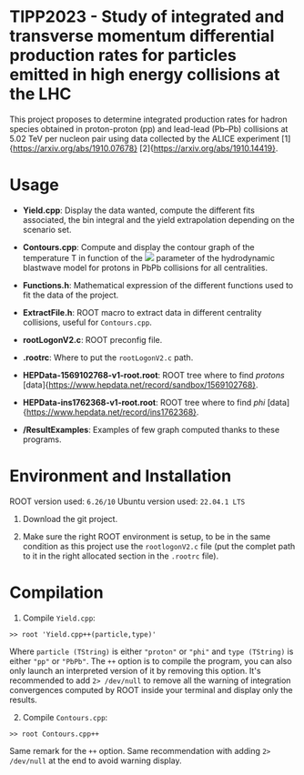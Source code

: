# TIPP2023 - Study of integrated and transverse momentum differential production rates for particles emitted in high energy collisions at the LHC

This project proposes to determine integrated production rates for hadron species obtained in proton-proton (pp) and lead-lead (Pb–Pb) collisions at 5.02 TeV per nucleon pair using data collected by the ALICE experiment [1]{https://arxiv.org/abs/1910.07678} [2]{https://arxiv.org/abs/1910.14419}.

# Usage 

- **Yield.cpp**: Display the data wanted, compute the different fits associated, the bin integral and the yield extrapolation depending on the scenario set.
- **Contours.cpp**: Compute and display the contour graph of the temperature T in function of the <img src="https://latex.codecogs.com/gif.latex?\langle \beta_T \rangle" /> parameter of the hydrodynamic blastwave model for protons in PbPb collisions for all centralities.

- **Functions.h**: Mathematical expression of the different functions used to fit the data of the project.
- **ExtractFile.h**: ROOT macro to extract data in different centrality collisions, useful for `Contours.cpp`.

- **rootLogonV2.c**: ROOT preconfig file. 
- **.rootrc**: Where to put the `rootLogonV2.c` path.
 
- **HEPData-1569102768-v1-root.root**: ROOT tree where to find *protons* [data]{https://www.hepdata.net/record/sandbox/1569102768}.
- **HEPData-ins1762368-v1-root.root**: ROOT tree where to find *phi* [data]{https://www.hepdata.net/record/ins1762368}.

- **/ResultExamples**: Examples of few graph computed thanks to these programs.


# Environment and Installation

ROOT version used: `6.26/10`
Ubuntu version used: `22.04.1 LTS`

1. Download the git project.

2. Make sure the right ROOT environment is setup, to be in the same condition as this project use the `rootlogonV2.c` file (put the complet path to it in the right allocated section in the `.rootrc` file).


# Compilation

1. Compile `Yield.cpp`:
```
>> root 'Yield.cpp++(particle,type)'
```
Where `particle (TString)` is either `"proton"` or `"phi"` and `type (TString)` is either `"pp"` or `"PbPb"`. 
The `++` option is to compile the program, you can also only launch an interpreted version of it by removing this option.
It's recommended to add `2> /dev/null` to remove all the warning of integration convergences computed by ROOT inside your terminal and display only the results.

2. Compile `Contours.cpp`:
```
>> root Contours.cpp++
```
Same remark for the `++` option.
Same recommendation with adding `2> /dev/null` at the end to avoid warning display.
